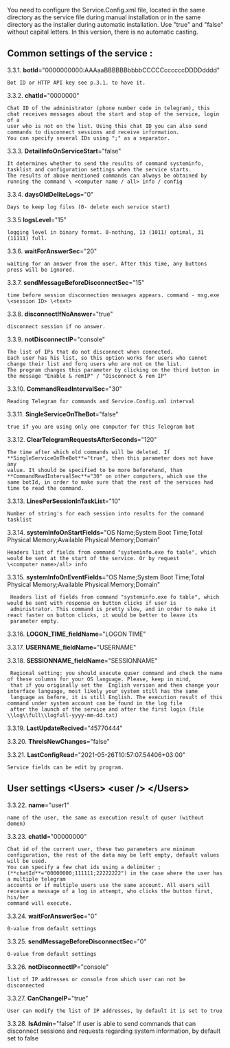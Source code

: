 You need to configure the Service.Config.xml file, located in the same directory as the service file during manual installation or in the same directory as the installer during automatic installation. 
Use "true" and "false" without capital letters. In this version, there is no automatic casting. 

## Common settings of the service <ServiceConfig/>:

3.3.1.  **botId**="0000000000:AAAaaBBBBBBbbbbCCCCCccccccDDDDdddd"

    Bot ID or HTTP API key see p.3.1. to have it.

3.3.2.  **chatId**="0000000"
    
    Chat ID of the administrator (phone number code in telegram), this chat receives messages about the start and stop of the service, login of a 
    user who is not on the list. Using this chat ID you can also send commands to disconnect sessions and receive information. 
    You can specify several IDs using ";" as a separator.

3.3.3.  **DetailInfoOnServiceStart**="false"

    It determines whether to send the results of command systeminfo, tasklist and configuration settings when the service starts.  
    The results of above mentioned commands can always be obtained by running the command \ <computer name / all> info / config 

3.3.4.  **daysOldDeliteLogs**="0"

    Days to keep log files (0- delete each service start)

3.3.5  **logsLevel**="15"
   
    logging level in binary format. 0-nothing, 13 (1011) optimal, 31 (11111) full.
 
3.3.6.  **waitForAnswerSec**="20"

    waiting for an answer from the user. After this time, any buttons press will be ignored.

3.3.7.  **sendMessageBeforeDisconnectSec**="15"

    time before session disconnection messages appears. command - msg.exe \<session ID> \<text>

3.3.8.  **disconnectIfNoAnswer**="true"

    disconnect session if no answer.

3.3.9.  **notDisconnectIP**="console"

    The list of IPs that do not disconnect when connected.  
    Each user has his list, so this option works for users who cannot change their list and forq users who are not on the list.  
    The program changes this parameter by clicking on the third button in the message "Enable & remIP" / "Disconnect & rem IP" 

3.3.10.  **CommandReadIntervalSec**="30"

    Reading Telegram for commands and Service.Config.xml interval 

3.3.11. **SingleServiceOnTheBot**="false"

    true if you are using only one computer for this Telegram bot

3.3.12. **ClearTelegramRequestsAfterSeconds**="120"

    The time after which old commands will be deleted. If **SingleServiceOnTheBot**="true", then this parameter does not have any
    value. It should be specified to be more beforehand, than **CommandReadIntervalSec**="30" on other computers, which use the 
    same botId, in order to make sure that the rest of the services had time to read the command.

3.3.13. **LinesPerSessionInTaskList**="10"
    
    Number of string's for each session into results for the command tasklist

3.3.14. **systemInfoOnStartFields**="OS Name;System Boot Time;Total Physical Memory;Available Physical Memory;Domain"
    
    Headers list of fields from command "systeminfo.exe fo table", which would be sent at the start of the service. Or by request 
    \<computer name>/all> info

3.3.15. **systemInfoOnEventFields**="OS Name;System Boot Time;Total Physical Memory;Available Physical Memory;Domain"
    
     Headers list of fields from command "systeminfo.exe fo table", which would be sent with response on button clicks if user is
     administrator. This command is pretty slow, and in order to make it react faster on button clicks, it would be better to leave its
     parameter empty.

3.3.16. **LOGON_TIME**\_**fieldName**="LOGON TIME"

3.3.17. **USERNAME_fieldName**="USERNAME"

3.3.18. **SESSIONNAME_fieldName**="SESSIONNAME"

     Regional setting: you should execute quser command and check the name of these сolumns for your OS language. Please, keep in mind,
     that if you originally set the  English version and then change your interface language, most likely your system still has the same
     language as before, it is still English. The execution result of this command under system account can be found in the log file
     after the launch of the service and after the first login (file \\log\\full\\logfull-yyyy-mm-dd.txt)

3.3.19. **LastUpdateRecived**="45770444"

3.3.20. **ThreIsNewChanges**="false"

3.3.21. **LastConfigRead**="2021-05-26T10:57:07.54406+03:00"

    Service fields can be edit by program.

## User settings \<Users> \<user /> \</Users></span>

3.3.22.  **name**="user1"

    name of the user, the same as execution result of quser (without domen) 

3.3.23.  **chatId**="00000000"

    Chat id of the current user, these two parameters are minimum configuration, the rest of the data may be left empty, default values will be used. 
    You can specify a few chat ids using a delimiter ; (**chatId**="00000000;111111;22222222") in the case where the user has a multiple telegram 
    accounts or if multiple users use the same account. All users will receive a message of a log in attempt, who clicks the button first, his/her
    command will execute.

3.3.24.  **waitForAnswerSec**="0" 

    0-value from default settings

3.3.25.  **sendMessageBeforeDisconnectSec**="0" 

    0-value from default settings

3.3.26.  **notDisconnectIP**="console" 

    list of IP addresses or console from which user can not be disconnected

3.3.27. **CanChangeIP**="true"
     
    User can modify the list of IP addresses, by default it is set to true

3.3.28.  **IsAdmin**="false"
    If user is able to send commands that can disconnect sessions and requests regarding system information, by default set to false
